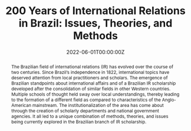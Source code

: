 ---
abstract:  The Brazilian field of international relations (IR) has evolved over the course of two centuries. Since Brazil’s independence in 1822, international topics have deserved attention from local practitioners and scholars. The emergence of Brazilian standpoints about international affairs and of a Brazilian IR scholarship developed after the consolidation of similar fields in other Western countries. Multiple schools of thought held sway over local understandings, thereby leading to the formation of a different field as compared to characteristics of the Anglo-American mainstream. The institutionalization of the area has come about through the creation of scholarly departments and national government agencies. It all led to a unique combination of methods, theories, and issues being currently explored in the Brazilian branch of IR scholarship.
authors:
- Dawisson Belém Lopes
- João Paulo Nicolini Gabriel
- admin
date: "2022-06-01T00:00:00Z"
featured: true
publication: '*Oxford Research Encyclopedia of International Studies*'
publication_types:
- "2"
tags:
- Methodology
- International Relations  
- Brazil
- Scholarly Production  
- Bibliometrics  
- Global IR  
publishDate: "2020-06-01T00:00:00Z"
title: "200 Years of International Relations in Brazil: Issues, Theories, and
Methods"
url_pdf: https://oxfordre.com/internationalstudies/view/10.1093/acrefore/9780190846626.001.0001/acrefore-9780190846626-e-744
---